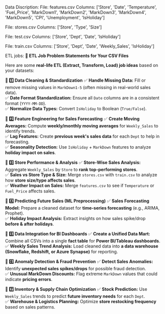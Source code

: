 Data Discription:
  File: features.csv
  Columns: ['Store', 'Date', 'Temperature', 'Fuel_Price', 'MarkDown1', 'MarkDown2', 'MarkDown3', 'MarkDown4', 'MarkDown5', 'CPI', 'Unemployment', 'IsHoliday']
  
  File: stores.csv
  Columns: ['Store', 'Type', 'Size']
  
  File: test.csv
  Columns: ['Store', 'Dept', 'Date', 'IsHoliday']
  
  File: train.csv
  Columns: ['Store', 'Dept', 'Date', 'Weekly_Sales', 'IsHoliday']


ETL jobs: 
 **🚀 ETL Job Problem Statements for Your CSV Files**  

Here are some **real-life ETL (Extract, Transform, Load) job ideas** based on your datasets:  



**🔹 1️⃣ Data Cleaning & Standardization**
✅ **Handle Missing Data:** Fill or remove missing values in `MarkDown1-5` (often missing in real-world sales data).  
✅ **Date Format Standardization:** Ensure all `Date` columns are in a consistent format (`YYYY-MM-DD`).  
✅ **Normalize Data Types:** Convert `IsHoliday` to Boolean (`True/False`).  



**🔹 2️⃣ Feature Engineering for Sales Forecasting**
✅ **Create Moving Averages:** Compute **weekly/monthly moving averages** for `Weekly_Sales` to identify trends.  
✅ **Lag Features:** Create **previous week's sales data** for each `Dept` to help in forecasting.  
✅ **Seasonality Detection:** Use `IsHoliday` + `MarkDown` features to analyze **holiday impact on sales**.  



**🔹 3️⃣ Store Performance & Analysis**
✅ **Store-Wise Sales Analysis:** Aggregate `Weekly_Sales` by `Store` to **rank top-performing stores**.  
✅ **Sales vs Store Type & Size:** Merge `stores.csv` with `train.csv` to analyze how **store size/type affects sales**.  
✅ **Weather Impact on Sales:** Merge `features.csv` to see if `Temperature` or `Fuel_Price` affects sales.  



**🔹 4️⃣ Predicting Future Sales (ML Preprocessing)**
✅ **Sales Forecasting Model:** Prepare a cleaned dataset for **time-series forecasting** (e.g., ARIMA, Prophet).  
✅ **Holiday Impact Analysis:** Extract insights on how sales spike/drop **before & after holidays**.  



**🔹 5️⃣ Data Integration for BI Dashboards**
✅ **Create a Unified Data Mart:** Combine all CSVs into a single **fact table** for **Power BI/Tableau dashboards**.  
✅ **Weekly Sales Trend Analysis:** Load cleaned data into **a data warehouse (Snowflake, Redshift, or Azure Synapse)** for reporting.  



**🔹 6️⃣ Anomaly Detection & Fraud Prevention**
✅ **Detect Sales Anomalies:** Identify **unexpected sales spikes/drops** for possible fraud detection.  
✅ **Unusual MarkDown Discounts:** Flag extreme `MarkDown` values that could indicate **pricing errors**.  



**🔹 7️⃣ Inventory & Supply Chain Optimization**
✅ **Stock Prediction:** Use `Weekly_Sales` trends to predict **future inventory needs** for each `Dept`.  
✅ **Warehouse & Logistics Planning:** Optimize **store restocking frequency** based on sales patterns.  
